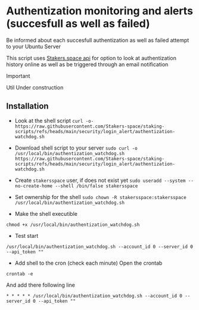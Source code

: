 # Authentization monitoring and alerts (succesfull as well as failed)
Be informed about each succesfull authentization as well as failed attempt to your Ubuntu Server

This script uses [Stakers.space api](https://stakers.space) for option to look at authentization history online as well as be triggered through an email notification

> [!IMPORTANT]
> Util Under construction

## Installation
- Look at the shell script
```curl -o- https://raw.githubusercontent.com/Stakers-space/staking-scripts/refs/heads/main/security/login_alert/authentization-watchdog.sh```
- Download shell script to your server
```sudo curl -o /usr/local/bin/authentization_watchdog.sh https://raw.githubusercontent.com/Stakers-space/staking-scripts/refs/heads/main/security/login_alert/authentization-watchdog.sh```

- Create `stakersspace` user, if does not exist yet
```sudo useradd --system --no-create-home --shell /bin/false stakersspace```

- Set ownership for the shell
```sudo chown -R stakersspace:stakersspace /usr/local/bin/authentization_watchdog.sh```

- Make the shell executible
```
chmod +x /usr/local/bin/authentization_watchdog.sh
```
- Test start
```
/usr/local/bin/authentization_watchdog.sh --account_id 0 --server_id 0 --api_token ""
```

- Add shell to the cron (check each minute)
Open the crontab
```
crontab -e
```
And add there following line
```
* * * * * /usr/local/bin/authentization_watchdog.sh --account_id 0 --server_id 0 --api_token ""
```
